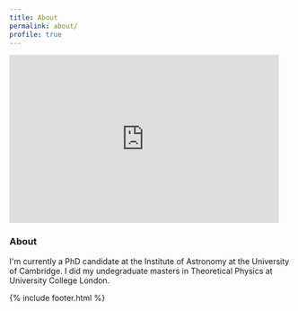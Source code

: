 ```yaml
---
title: About
permalink: about/
profile: true
---
```


<iframe src="https://docs.google.com/presentation/d/e/2PACX-1vT2oWPvSfu48sRruGhxT4lcaBEOHAF-20134aVzerKbaiZlet0s8vbAOkPP3S-vHTYIuG6wU_FrhINv/embed?start=false&loop=false&delayms=3000" frameborder="0" width="480" height="299" allowfullscreen="true" mozallowfullscreen="true" webkitallowfullscreen="true"></iframe>

### About

I'm currently a PhD candidate at the
Institute of Astronomy at the University of
Cambridge. I did my undegraduate masters in Theoretical Physics at University
College London. 


{% include footer.html %}
